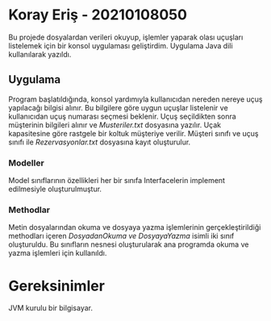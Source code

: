 # Koray Eriş - 20210108050

Bu projede dosyalardan verileri okuyup, işlemler yaparak olası uçuşları listelemek için bir konsol uygulaması geliştirdim. Uygulama Java dili kullanılarak yazıldı.

## Uygulama 
 Program başlatıldığında, konsol yardımıyla kullanıcıdan nereden 
nereye uçuş yapılacağı bilgisi alınır. Bu bilgilere göre uygun uçuşlar listelenir ve kullanıcıdan uçuş numarası seçmesi beklenir. Uçuş seçildikten sonra müşterinin bilgileri alınır ve 
_Musteriler.txt_ dosyasına yazılır. Uçak kapasitesine göre rastgele bir koltuk müşteriye verilir. Müşteri sınıfı ve uçuş sınıfı ile _Rezervasyonlar.txt_ dosyasına kayıt oluşturulur.

### Modeller

Model sınıflarının özellikleri her bir sınıfa Interfacelerin implement edilmesiyle oluşturulmuştur.

### Methodlar
Metin dosyalarından okuma ve dosyaya yazma işlemlerinin gerçekleştirildiği methodları içeren _DosyadanOkuma ve DosyayaYazma_ isimli iki sınıf oluşturuldu. Bu sınıfların nesnesi
oluşturularak ana programda okuma ve yazma işlemleri için kullanıldı.

# Gereksinimler
JVM kurulu bir bilgisayar.
